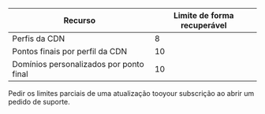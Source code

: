 
| Recurso | Limite de forma recuperável |
| --- | --- |
| Perfis da CDN |8 |
| Pontos finais por perfil da CDN |10 |
| Domínios personalizados por ponto final |10 |

Pedir os limites parciais de uma atualização tooyour subscrição ao abrir um pedido de suporte.

